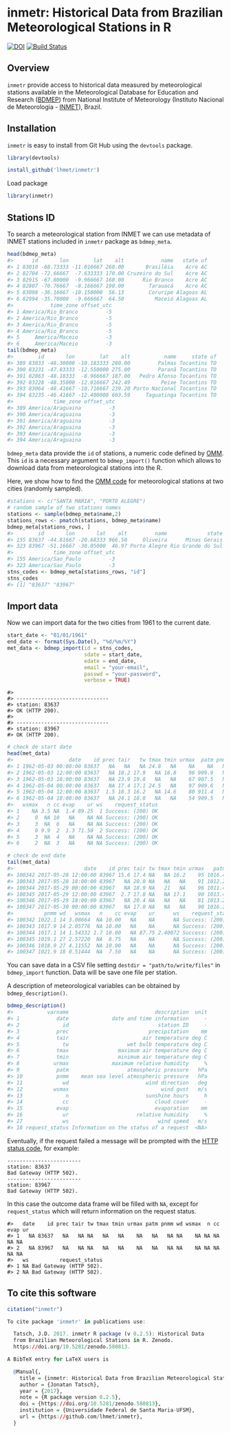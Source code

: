 inmetr: Historical Data from Brazilian Meteorological Stations in R
================

<!-- README.md is generated from README.Rmd. Please edit that file -->
[![DOI](https://zenodo.org/badge/DOI/10.5281/zenodo.580813.svg)](https://doi.org/10.5281/zenodo.580813) [![Build Status](https://travis-ci.org/lhmet/inmetr.svg?branch=master)](https://travis-ci.org/lhmet/inmetr)

Overview
--------

`inmetr` provide access to historical data measured by meteorological stations available in the Meteorological Database for Education and Research ([BDMEP](http://www.inmet.gov.br/projetos/rede/pesquisa/)) from National Institute of Meteorology (Instituto Nacional de Meteorologia - [INMET](http://www.inmet.gov.br)), Brazil.

Installation
------------

`inmetr` is easy to install from Git Hub using the `devtools` package.

``` r
library(devtools)
```

``` r
install_github('lhmet/inmetr')
```

Load package

``` r
library(inmetr)
```

Stations ID
-----------

To search a meteorological station from INMET we can use metadata of INMET stations included in `inmetr` package as `bdmep_meta`.

``` r
head(bdmep_meta)
#>      id       lon        lat    alt            name   state uf
#> 1 83010 -68.73333 -11.016667 260.00       Brasiléia    Acre AC
#> 2 82704 -72.66667  -7.633333 170.00 Cruzeiro do Sul    Acre AC
#> 3 82915 -67.80000  -9.966667 160.00      Rio Branco    Acre AC
#> 4 82807 -70.76667  -8.166667 190.00        Tarauacá    Acre AC
#> 5 83098 -36.16667 -10.150000  56.13        Coruripe Alagoas AL
#> 6 82994 -35.70000  -9.666667  64.50          Maceió Alagoas AL
#>            time_zone offset_utc
#> 1 America/Rio_Branco         -5
#> 2 America/Rio_Branco         -5
#> 3 America/Rio_Branco         -5
#> 4 America/Rio_Branco         -5
#> 5     America/Maceio         -3
#> 6     America/Maceio         -3
tail(bdmep_meta)
#>        id       lon        lat    alt           name     state uf
#> 389 83033 -48.30000 -10.183333 280.00         Palmas Tocantins TO
#> 390 83231 -47.83333 -12.550000 275.00         Paranã Tocantins TO
#> 391 82863 -48.18333  -8.966667 187.00   Pedro Afonso Tocantins TO
#> 392 83228 -48.35000 -12.016667 242.49          Peixe Tocantins TO
#> 393 83064 -48.41667 -10.716667 239.20 Porto Nacional Tocantins TO
#> 394 83235 -46.41667 -12.400000 603.59     Taguatinga Tocantins TO
#>             time_zone offset_utc
#> 389 America/Araguaina         -3
#> 390 America/Araguaina         -3
#> 391 America/Araguaina         -3
#> 392 America/Araguaina         -3
#> 393 America/Araguaina         -3
#> 394 America/Araguaina         -3
```

`bdmep_meta` data provide the `id` of stations, a numeric code defined by [OMM](http://www.wmo.int/pages/prog/www/ois/volume-a/StationIDs_Global_1509.pdf). This `id` is a necessary argument to `bdmep_import()` function which allows to download data from meteorological stations into the R.

Here, we show how to find the [OMM code](http://www.wmo.int/pages/prog/www/ois/volume-a/StationIDs_Global_1509.pdf) for meteorological stations at two cities (randomly sampled).

``` r
#stations <- c("SANTA MARIA", "PORTO ALEGRE")
# random sample of two stations names 
stations <- sample(bdmep_meta$name,2)
stations_rows <- pmatch(stations, bdmep_meta$name)
bdmep_meta[stations_rows, ]
#>        id       lon       lat    alt         name             state uf
#> 155 83637 -44.81667 -20.68333 966.50     Oliveira      Minas Gerais MG
#> 323 83967 -51.16667 -30.05000  46.97 Porto Alegre Rio Grande do Sul RS
#>             time_zone offset_utc
#> 155 America/Sao_Paulo         -3
#> 323 America/Sao_Paulo         -3
stns_codes <- bdmep_meta[stations_rows, "id"] 
stns_codes
#> [1] "83637" "83967"
```

Import data
-----------

Now we can import data for the two cities from 1961 to the current date.

``` r
start_date <- "01/01/1961"
end_date <- format(Sys.Date(), "%d/%m/%Y")
met_data <- bdmep_import(id = stns_codes,
                         sdate = start_date, 
                         edate = end_date, 
                         email = "your-email",
                         passwd = "your-password",
                         verbose = TRUE)
```

    #> 
    #> ------------------------------
    #> station: 83637
    #> OK (HTTP 200).
    #> 
    #> ------------------------------
    #> station: 83967
    #> OK (HTTP 200).

``` r
# check de start date
head(met_data)
#>                  date    id prec tair   tw tmax tmin urmax  patm pnmm wd
#> 1 1962-05-03 00:00:00 83637   NA   NA   NA 24.8   NA    NA    NA   NA NA
#> 2 1962-05-03 12:00:00 83637   NA 18.2 17.9   NA 16.8    96 909.9   NA  0
#> 3 1962-05-03 18:00:00 83637   NA 23.9 19.8   NA   NA    67 907.5   NA 27
#> 4 1962-05-04 00:00:00 83637   NA 17.4 17.1 24.5   NA    97 909.6   NA  0
#> 5 1962-05-04 12:00:00 83637  1.5 18.3 16.2   NA 14.6    80 911.4   NA 14
#> 6 1962-05-04 18:00:00 83637   NA 24.1 18.0   NA   NA    54 909.5   NA 18
#>   wsmax   n cc evap    ur ws    request_status
#> 1    NA 3.5 NA  1.4 89.25  1 Success: (200) OK
#> 2     0  NA 10   NA    NA NA Success: (200) OK
#> 3     3  NA  6   NA    NA NA Success: (200) OK
#> 4     0 9.9  2  1.3 71.50  2 Success: (200) OK
#> 5     3  NA  4   NA    NA NA Success: (200) OK
#> 6     2  NA  3   NA    NA NA Success: (200) OK
```

``` r
# check de end date
tail(met_data)
#>                       date    id prec tair tw tmax tmin urmax   patm
#> 100342 2017-05-28 12:00:00 83967 15.6 17.4 NA   NA 16.2    95 1016.4
#> 100343 2017-05-28 18:00:00 83967   NA 20.0 NA   NA   NA    91 1012.2
#> 100344 2017-05-29 00:00:00 83967   NA 18.9 NA   21   NA    96 1011.4
#> 100345 2017-05-29 12:00:00 83967  2.7 17.8 NA   NA 17.1    90 1013.4
#> 100346 2017-05-29 18:00:00 83967   NA 20.4 NA   NA   NA    81 1013.2
#> 100347 2017-05-30 00:00:00 83967   NA 17.0 NA   NA   NA    90 1016.2
#>          pnmm wd   wsmax   n    cc evap    ur      ws    request_status
#> 100342 1022.1 14 3.08664  NA 10.00   NA    NA      NA Success: (200) OK
#> 100343 1017.9 14 2.05776  NA 10.00   NA    NA      NA Success: (200) OK
#> 100344 1017.1 14 1.54332 1.7 10.00   NA 87.75 2.40072 Success: (200) OK
#> 100345 1019.1 27 2.57220  NA  8.75   NA    NA      NA Success: (200) OK
#> 100346 1018.9 27 4.11552  NA 10.00   NA    NA      NA Success: (200) OK
#> 100347 1021.9 18 0.51444  NA  7.50   NA    NA      NA Success: (200) OK
```

You can save data in a CSV file setting `destdir = "path/to/write/files"` in `bdmep_import` function. Data will be save one file per station.

A description of meteorological variables can be obtained by `bdmep_description()`.

``` r
bdmep_description()
#>           varname                            description  unit
#> 1            date              date and time information     -
#> 2              id                             station ID     -
#> 3            prec                          precipitation    mm
#> 4            tair                        air temperature deg C
#> 5              tw                   wet bulb temperature deg C
#> 6            tmax                maximum air temperature deg C
#> 7            tmin                minimum air temperature deg C
#> 8           urmax              maximum relative humidity     %
#> 9            patm                   atmospheric pressure   hPa
#> 10           pnmm    mean sea level atmospheric pressure   hPa
#> 11             wd                         wind direction   deg
#> 12          wsmax                              wind gust   m/s
#> 13              n                         sunshine hours     h
#> 14             cc                            cloud cover     -
#> 15           evap                            evaporation    mm
#> 16             ur                      relative humidity     %
#> 17             ws                             wind speed   m/s
#> 18 request_status Information on the status of a request  <NA>
```

Eventually, if the request failed a message will be prompted with the [HTTP status code](https://en.wikipedia.org/wiki/List_of_HTTP_status_codes), for example:

    ------------------------
    station: 83637
    Bad Gateway (HTTP 502).
    ------------------------
    station: 83967
    Bad Gateway (HTTP 502).

In this case the outcome data frame will be filled with `NA`, except for `request_status` which will return information on the request status.

    #>   date    id prec tair tw tmax tmin urmax patm pnmm wd wsmax  n cc evap ur
    #> 1   NA 83637   NA   NA NA   NA   NA    NA   NA   NA NA    NA NA NA   NA NA
    #> 2   NA 83967   NA   NA NA   NA   NA    NA   NA   NA NA    NA NA NA   NA NA
    #>   ws          request_status
    #> 1 NA Bad Gateway (HTTP 502).
    #> 2 NA Bad Gateway (HTTP 502).

To cite this software
---------------------

``` r
citation("inmetr")

To cite package 'inmetr' in publications use:

  Tatsch, J.D. 2017. inmetr R package (v 0.2.5): Historical Data
  from Brazilian Meteorological Stations in R. Zenodo.
  https://doi.org/10.5281/zenodo.580813.

A BibTeX entry for LaTeX users is

  @Manual{,
    title = {inmetr: Historical Data from Brazilian Meteorological Stations in R},
    author = {Jonatan Tatsch},
    year = {2017},
    note = {R package version 0.2.5},
    doi = {https://doi.org/10.5281/zenodo.580813},
    institution = {Universidade Federal de Santa Maria-UFSM},
    url = {https://github.com/lhmet/inmetr},
  }
```
